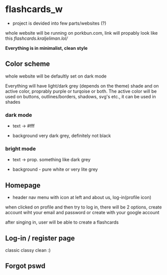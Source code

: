 # flashcards_w

- project is devided into few parts/websites (?)

whole website will be running on porkbun.com, link will propably look like this *flashcards.kraljeliman.lol/*

**Everything is in minimalist, clean style**

## **Color scheme**

whole website will be defaultly set on dark mode

Everything will have light/dark grey (depends on the theme) shade and on active color, proprably purple or turqoise or both. The active color will be used on buttons, outlines/borders, shadows, svg's etc., it can be used in shades

### dark mode

- text -> #fff

- background very dark grey, definitely not black

### bright mode

- text -> prop. something like dark grey

- background - pure white or very lite grey 

## Homepage

- header nav menu with icon at left and about us, log-in(profile icon)

when clicked on profile and then try to log in,  there will be 2 options, create account wiht your email and password or create with your google account

after singing in, user will be able to create a flashcards

## Log-in / register page

classic classy clean :)



## Forgot pswd

## 
